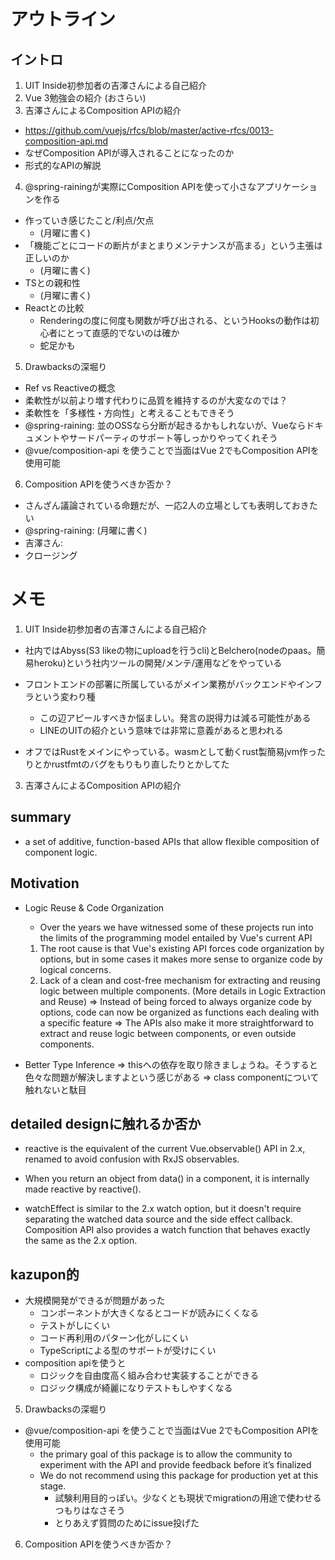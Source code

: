 # アウトライン
## イントロ
1. UIT Inside初参加者の吉澤さんによる自己紹介
2. Vue 3勉強会の紹介 (おさらい)
3. 吉澤さんによるComposition APIの紹介
  -  https://github.com/vuejs/rfcs/blob/master/active-rfcs/0013-composition-api.md
  - なぜComposition APIが導入されることになったのか
  - 形式的なAPIの解説
4. @spring-rainingが実際にComposition APIを使って小さなアプリケーションを作る
  - 作っていき感じたこと/利点/欠点
    - (月曜に書く)
  - 「機能ごとにコードの断片がまとまりメンテナンスが高まる」という主張は正しいのか
    - (月曜に書く)
  - TSとの親和性
    - (月曜に書く)
  - Reactとの比較
    - Renderingの度に何度も関数が呼び出される、というHooksの動作は初心者にとって直感的でないのは確か
    - 蛇足かも
5. Drawbacksの深堀り
  - Ref vs Reactiveの概念
  - 柔軟性が以前より増す代わりに品質を維持するのが大変なのでは？
  - 柔軟性を「多様性・方向性」と考えることもできそう
  - @spring-raining: 並のOSSなら分断が起きるかもしれないが、Vueならドキュメントやサードパーティのサポート等しっかりやってくれそう
  - @vue/composition-api を使うことで当面はVue 2でもComposition APIを使用可能
6. Composition APIを使うべきか否か？
  - さんざん議論されている命題だが、一応2人の立場としても表明しておきたい
  - @spring-raining: (月曜に書く)
  - 吉澤さん:
- クロージング

# メモ
1. UIT Inside初参加者の吉澤さんによる自己紹介
- 社内ではAbyss(S3 likeの物にuploadを行うcli)とBelchero(nodeのpaas。簡易heroku)という社内ツールの開発/メンテ/運用などをやっている
- フロントエンドの部署に所属しているがメイン業務がバックエンドやインフラという変わり種
  - この辺アピールすべきか悩ましい。発言の説得力は減る可能性がある
  - LINEのUITの紹介という意味では非常に意義があると思われる

- オフではRustをメインにやっている。wasmとして動くrust製簡易jvm作ったりとかrustfmtのバグをもりもり直したりとかしてた

3. 吉澤さんによるComposition APIの紹介
## summary
- a set of additive, function-based APIs that allow flexible composition of component logic.

## Motivation
- Logic Reuse & Code Organization
  - Over the years we have witnessed some of these projects run into the limits of the programming model entailed by Vue's current API
  1. The root cause is that Vue's existing API forces code organization by options, but in some cases it makes more sense to organize code by logical concerns.
  2. Lack of a clean and cost-free mechanism for extracting and reusing logic between multiple components. (More details in Logic Extraction and Reuse)
    => Instead of being forced to always organize code by options, code can now be organized as functions each dealing with a specific feature
    => The APIs also make it more straightforward to extract and reuse logic between components, or even outside components. 


- Better Type Inference
=> thisへの依存を取り除きましょうね。そうすると色々な問題が解決しますよという感じがある
=> class componentについて触れないと駄目


## detailed designに触れるか否か
- reactive is the equivalent of the current Vue.observable() API in 2.x, renamed to avoid confusion with RxJS observables.
- When you return an object from data() in a component, it is internally made reactive by reactive().

- watchEffect is similar to the 2.x watch option, but it doesn't require separating the watched data source and the side effect callback. Composition API also provides a watch function that behaves exactly the same as the 2.x option.


## kazupon的
- 大規模開発ができるが問題があった
  - コンポーネントが大きくなるとコードが読みにくくなる
  - テストがしにくい
  - コード再利用のパターン化がしにくい
  - TypeScriptによる型のサポートが受けにくい
- composition apiを使うと
  - ロジックを自由度高く組み合わせ実装することができる
  - ロジック構成が綺麗になりテストもしやすくなる

5. Drawbacksの深堀り
- @vue/composition-api を使うことで当面はVue 2でもComposition APIを使用可能
  - the primary goal of this package is to allow the community to experiment with the API and provide feedback before it’s finalized
  - We do not recommend using this package for production yet at this stage.
    - 試験利用目的っぽい。少なくとも現状でmigrationの用途で使わせるつもりはなさそう
    - とりあえず質問のためにissue投げた

6. Composition APIを使うべきか否か？

